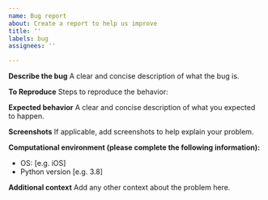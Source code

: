```yaml
---
name: Bug report
about: Create a report to help us improve
title: ''
labels: bug
assignees: ''

---
```


**Describe the bug**
A clear and concise description of what the bug is.

**To Reproduce**
Steps to reproduce the behavior:

**Expected behavior**
A clear and concise description of what you expected to happen.

**Screenshots**
If applicable, add screenshots to help explain your problem.

**Computational environment (please complete the following information):**
 - OS: [e.g. iOS]
 - Python version [e.g. 3.8]

**Additional context**
Add any other context about the problem here.
